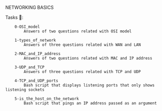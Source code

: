 NETWORKING BASICS

Tasks 📃:

        0-OSI_model
         	Answers of two questions related with OSI model

        1-types_of_network
         	Answers of three questions related with WAN and LAN

        2-MAC_and_IP_address
         	Answers of two questions related with MAC and IP address
        
        3-UDP_and_TCP
         	Answers of three questions related with TCP and UDP

        4-TCP_and_UDP_ports 
        	Bash script that displays listening ports that only shows listening sockets

        5-is_the_host_on_the_network
         	Bash script that pings an IP address passed as an argument
